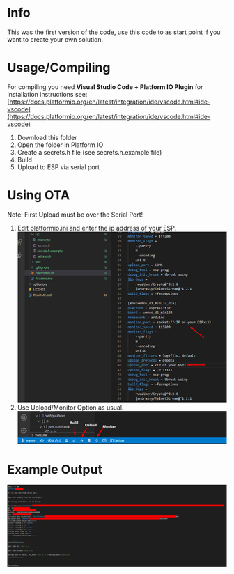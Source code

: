 # Info
This was the first version of the code, use this code to as start point if you want to create your own solution.

# Usage/Compiling
For compiling you need **Visual Studio Code + Platform IO Plugin** for installation instructions see: [https://docs.platformio.org/en/latest/integration/ide/vscode.html#ide-vscode](https://docs.platformio.org/en/latest/integration/ide/vscode.html#ide-vscode)
1. Download this folder
2. Open the folder in Platform IO
3. Create a secrets.h file (see secrets.h.example file)
4. Build
5. Upload to ESP via serial port

# Using OTA
Note: First Upload must be over the Serial Port!
1. Edit platformio.ini and enter the ip address of your ESP.
![](../docs/standalone_version/pio_settings.png)
2. Use Upload/Monitor Option as usual.
![](../docs/standalone_version/vs_buttons.png)

# Example Output
![](../docs/standalone_version/example_output.png)